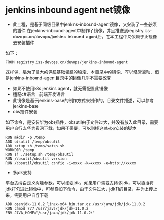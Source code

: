 
# jenkins inbound agent net镜像

- 此工程，是基于同级目录中jenkins-inbound-agent镜像，又安装了一些必须的插件
在jenkins-inbound-agent中制作了镜像，并且推送到registry.iss-devops.cn/devops/jenkins-inbound-agent后，在本工程中又依赖于此镜像去安装插件

如下：
```shell
FROM registry.iss-devops.cn/devops/jenkins-inbound-agent
```
这样做，是为了最大的保证基础镜像的稳定，本目录中的镜像，可以经常变动，但是jenkins-inbound-agent目录中的镜像几乎不需要改变

- 如果不使用k8s jenkins agent，就无需配置此镜像
- 适配c#语言，前端开发语言
- 此镜像是基于jenkins-base的制作方式来制作的，目录文件描述，可以参考jenkins-base
- obs插件安装

如下命令，是安装华为obs插件，obsutil由于文件过大，并没有放入此目录，需要用户自行去华为官网下载，如果不需要，可以删掉这些obs安装的脚本

```shell
RUN mkdir -p /temp
ADD obsutil /temp/obsutil
ADD setup.sh /temp/setup.sh
WORKDIR /temp
RUN sh ./setup.sh /temp/obsutil
RUN /obsutil/obsutil version
RUN /obsutil/obsutil config -i=xxxx -k=xxxxx -e=http://xxxxx
```
- 多jdk支持

平台支持自定义构建参数，可以指定jdk，如果用户需要支持多jdk，可以直接将jdk打包进此镜像中，可参照如下命令，由于文件过大，jdk11的目录，并为上传上来，需要用户自行下载
```shell
ADD openjdk-11.0.2_linux-x64_bin.tar.gz /usr/java/jdk/jdk-11.0.2
RUN chmod 777 /usr/java/jdk/jdk-11.0.2
ENV JAVA_HOME="/usr/java/jdk/jdk-11.0.2/"
```

